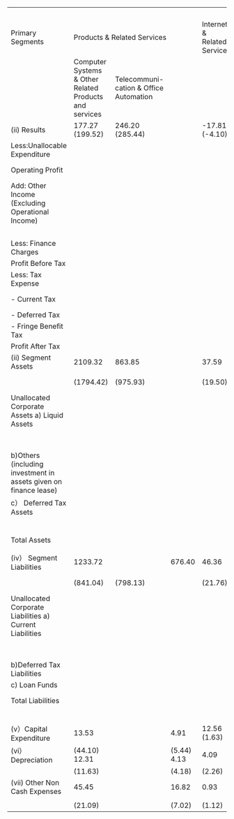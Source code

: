 <html><body><table><tr><td colspan="5"></td><td colspan="2">Rs. Crores</td></tr><tr><td>Primary Segments</td><td colspan="3">Products & Related Services</td><td>Internet & Related Services</td><td colspan="2">Inter-segment Total Elimination</td></tr><tr><td></td><td>Computer Systems & Other Related Products and services</td><td>Telecommuni- cation & Office Automation</td><td></td><td></td><td></td><td></td></tr><tr><td>(ii) Results</td><td>177.27 (199.52)</td><td>246.20 (285.44)</td><td></td><td>-17.81 (-4.10)</td><td></td><td>405.66 (480.86)</td></tr><tr><td>Less:Unallocable Expenditure</td><td></td><td></td><td></td><td></td><td></td><td>25.11</td></tr><tr><td>Operating Profit</td><td></td><td></td><td></td><td></td><td></td><td>(30.54) 380.55</td></tr><tr><td>Add: Other Income (Excluding Operational Income)</td><td></td><td></td><td></td><td></td><td></td><td>(450.32) 15.42</td></tr><tr><td></td><td></td><td></td><td></td><td></td><td></td><td>(27.41)</td></tr><tr><td>Less: Finance Charges</td><td></td><td></td><td></td><td></td><td></td><td>44.66 (47.60)</td></tr><tr><td>Profit Before Tax</td><td></td><td></td><td></td><td></td><td></td><td>351.31</td></tr><tr><td>Less: Tax Expense</td><td></td><td></td><td></td><td></td><td></td><td>(430.13)</td></tr><tr><td>- Current Tax</td><td></td><td></td><td></td><td></td><td></td><td>122.17 (131.50)</td></tr><tr><td>- Deferred Tax</td><td></td><td></td><td></td><td></td><td></td><td>-12.36</td></tr><tr><td>- Fringe Benefit Tax</td><td></td><td></td><td></td><td></td><td></td><td>(-5.63) 1.55</td></tr><tr><td>Profit After Tax</td><td></td><td></td><td></td><td></td><td></td><td>(4.11)</td></tr><tr><td>(ii) Segment Assets</td><td>2109.32</td><td>863.85</td><td></td><td>37.59</td><td></td><td>239.95 (300.15)</td></tr><tr><td></td><td>(1794.42)</td><td>(975.93)</td><td></td><td>(19.50)</td><td></td><td>3010.76 (2789.85)</td></tr><tr><td>Unallocated Corporate Assets a) Liquid Assets</td><td></td><td></td><td></td><td></td><td></td><td></td></tr><tr><td></td><td></td><td></td><td></td><td></td><td></td><td>268.54 (216.40)</td></tr><tr><td>b)Others (including investment in assets given on finance lease)</td><td></td><td></td><td></td><td></td><td></td><td>77.54</td></tr><tr><td>c） Deferred Tax Assets</td><td></td><td></td><td></td><td></td><td></td><td>(83.69)</td></tr><tr><td></td><td></td><td></td><td></td><td></td><td></td><td>5.64</td></tr><tr><td>Total Assets</td><td></td><td></td><td></td><td></td><td></td><td>（- 3362.48</td></tr><tr><td>(iv） Segment Liabilities</td><td>1233.72</td><td></td><td>676.40</td><td>46.36</td><td></td><td>(3089.94)</td></tr><tr><td></td><td>(841.04)</td><td>(798.13)</td><td></td><td>(21.76)</td><td></td><td>1956.48 (1660.93)</td></tr><tr><td>Unallocated Corporate Liabilities a) Current Liabilities</td><td></td><td></td><td></td><td></td><td></td><td></td></tr><tr><td></td><td></td><td></td><td></td><td></td><td></td><td>57.25 (51.58)</td></tr><tr><td>b)Deferred Tax Liabilities</td><td></td><td></td><td></td><td></td><td></td><td>(6.72)</td></tr><tr><td>c) Loan Funds</td><td></td><td></td><td></td><td></td><td></td><td>226.85</td></tr><tr><td>Total Liabilities</td><td></td><td></td><td></td><td></td><td></td><td>(354.52) 2240.58</td></tr><tr><td></td><td></td><td></td><td></td><td></td><td></td><td>(2073.75)</td></tr><tr><td>(v）Capital Expenditure</td><td>13.53</td><td></td><td>4.91</td><td>12.56 (1.63)</td><td></td><td>31.00</td></tr><tr><td>(vi）Depreciation</td><td>(44.10) 12.31</td><td></td><td>(5.44) 4.13</td><td>4.09</td><td></td><td>(51.17) 20.53</td></tr><tr><td></td><td>(11.63)</td><td></td><td>(4.18)</td><td>(2.26)</td><td></td><td>(18.07)</td></tr><tr><td>(vii) Other Non Cash Expenses</td><td>45.45</td><td></td><td>16.82</td><td>0.93</td><td></td><td>63.20</td></tr><tr><td></td><td></td><td></td><td></td><td></td><td></td><td></td></tr><tr><td></td><td>(21.09)</td><td></td><td>(7.02)</td><td>(1.12)</td><td></td><td>(29.23)</td></tr></table></body></html>  